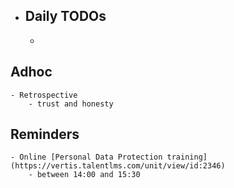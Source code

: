- ## Daily TODOs
	-
## Adhoc
	- Retrospective
		- trust and honesty
## Reminders
	- Online [Personal Data Protection training](https://vertis.talentlms.com/unit/view/id:2346)
		- between 14:00 and 15:30